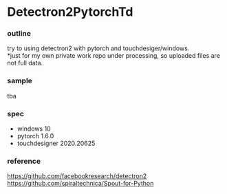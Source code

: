 # Detectron2PytorchTd

### outline ###
try to using detectron2 with pytorch and touchdesiger/windows.  
*just for my own private work repo under processing, so uploaded files are not full data.

### sample ###
tba

### spec ###
- windows 10
- pytorch 1.6.0
- touchdesigner 2020.20625

### reference ###
https://github.com/facebookresearch/detectron2  
https://github.com/spiraltechnica/Spout-for-Python
